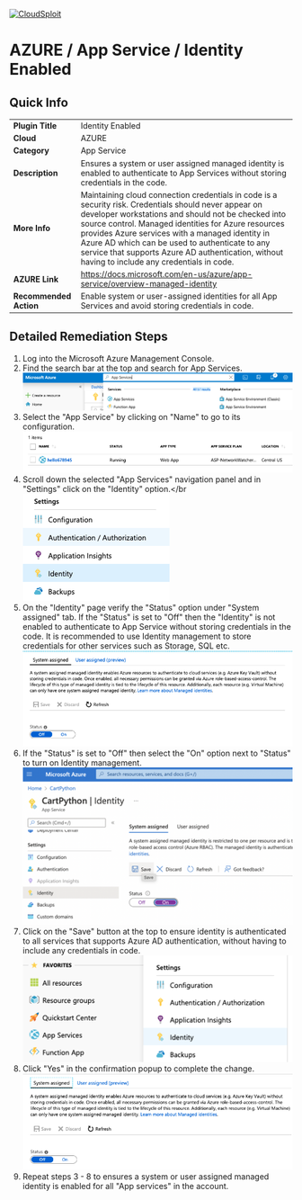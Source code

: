 [![CloudSploit](https://cloudsploit.com/img/logo-new-big-text-100.png "CloudSploit")](https://cloudsploit.com)

# AZURE / App Service / Identity Enabled

## Quick Info

| | |
|-|-|
| **Plugin Title** | Identity Enabled |
| **Cloud** | AZURE |
| **Category** | App Service |
| **Description** | Ensures a system or user assigned managed identity is enabled to authenticate to App Services without storing credentials in the code. |
| **More Info** | Maintaining cloud connection credentials in code is a security risk. Credentials should never appear on developer workstations and should not be checked into source control. Managed identities for Azure resources provides Azure services with a managed identity in Azure AD which can be used to authenticate to any service that supports Azure AD authentication, without having to include any credentials in code. |
| **AZURE Link** | https://docs.microsoft.com/en-us/azure/app-service/overview-managed-identity |
| **Recommended Action** | Enable system or user-assigned identities for all App Services and avoid storing credentials in code. |

## Detailed Remediation Steps

1. Log into the Microsoft Azure Management Console.
2. Find the search bar at the top and search for App Services. </br> <img src="/resources/azure/appservice/identity-enabled/step2.png"/>
3. Select the "App Service" by clicking on "Name" to go to its configuration.</br> <img src="/resources/azure/appservice/identity-enabled/step3.png"/>
4. Scroll down the selected "App Services" navigation panel and in "Settings" click on the "Identity" option.</br <img src="/resources/azure/appservice/identity-enabled/step4.png"/>   
5. On the "Identity" page verify the "Status" option under "System assigned" tab. If the "Status" is set to "Off" then the "Identity" is not enabled to authenticate to App Service without storing credentials in the code. It is recommended to use Identity management to store credentials for other services such as Storage, SQL etc.</br> <img src="/resources/azure/appservice/identity-enabled/step5.png"/>   
6. If the "Status" is set to "Off" then select the "On" option next to "Status" to turn on Identity management. </br> <img src="/resources/azure/appservice/identity-enabled/step6.png"/> 
7. Click on the "Save" button at the top to ensure identity is authenticated to all services that supports Azure AD authentication, without having to include any credentials in code. </br> <img src="/resources/azure/appservice/identity-enabled/step7.png"/> 
8. Click "Yes" in the confirmation popup to complete the change.</br> <img src="/resources/azure/appservice/identity-enabled/step8.png"/> 
9. Repeat steps 3 - 8 to ensures a system or user assigned managed identity is enabled for all "App services" in the account. </br>
